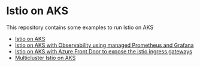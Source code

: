 # Istio on AKS

This repository contains some examples to run Istio on AKS

* [Istio on AKS](istio-on-aks/README.md)
* [Istio on AKS with Observability using managed Prometheus and Grafana](istio-on-aks-with-managed-prometheus-grafana/README.md)
* [Istio on AKS with Azure Front Door to expose the istio ingress gateways](istio-on-aks-with-front-door/README.md)
* [Multicluster Istio on AKS](multicluster-istio-on-aks/README.md)

